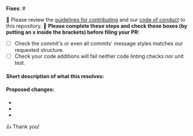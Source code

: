 <!-- Love Front-End Checklist? Please consider supporting our collective:
👉  https://opencollective.com/front-end-checklist/donate -->

**Fixes**: #

🚨 Please review the [guidelines for contributing](CONTRIBUTING.md) and our [code of conduct](../CODE_OF_CONDUCT.md) to this repository. 🚨
**Please complete these steps and check these boxes (by putting an x inside the brackets) before filing your PR:**

- [ ] Check the commit's or even all commits' message styles matches our requested structure.
- [ ] Check your code additions will fail neither code linting checks nor unit test.

#### Short description of what this resolves:


#### Proposed changes:

-
-
-

👍 Thank you!
